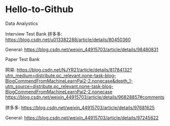 # Hello-to-Github

Data Analystics



Interview Test Bank
拼多多: https://blog.csdn.net/u013382288/article/details/80450360

General: https://blog.csdn.net/weixin_44915703/article/details/98480831


Paper Test Bank

网易: https://blog.csdn.net/NJYR21/article/details/81784132?utm_medium=distribute.pc_relevant.none-task-blog-BlogCommendFromMachineLearnPai2-2.nonecase&depth_1-utm_source=distribute.pc_relevant.none-task-blog-BlogCommendFromMachineLearnPai2-2.nonecase
https://blog.csdn.net/weixin_44915703/article/details/96828857#comments

拼多多: https://blog.csdn.net/weixin_44915703/article/details/97681625

General: https://blog.csdn.net/weixin_44915703/article/details/97245622


